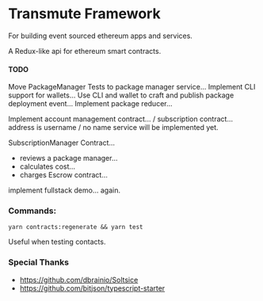 # Transmute Framework

For building event sourced ethereum apps and services.

A Redux-like api for ethereum smart contracts.

#### TODO

Move PackageManager Tests to package manager service...
Implement CLI support for wallets...
Use CLI and wallet to craft and publish package deployment event...
Implement package reducer...


Implement account management contract... / subscription contract...
address is username / no name service will be implemented yet.

SubscriptionManager Contract...

- reviews a package manager...
- calculates cost...
- charges Escrow contract...


implement fullstack demo... again.

### Commands:

`yarn contracts:regenerate && yarn test`

Useful when testing contacts. 


### Special Thanks 
- https://github.com/dbrainio/Soltsice
- https://github.com/bitjson/typescript-starter

